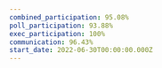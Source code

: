 ```yaml
---
combined_participation: 95.08%
poll_participation: 93.88%
exec_participation: 100%
communication: 96.43%
start_date: 2022-06-30T00:00:00.000Z
---
```

